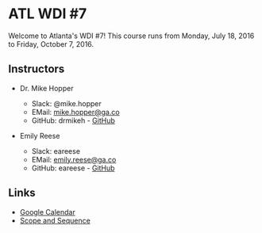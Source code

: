 # ATL WDI #7

Welcome to Atlanta's WDI #7!
This course runs from Monday, July 18, 2016 to Friday, October 7, 2016.

## Instructors

* Dr. Mike Hopper
  - Slack: @mike.hopper
  - EMail: mike.hopper@ga.co
  - GitHub: drmikeh - [GitHub](https://github.com/drmikeh)

* Emily Reese
  - Slack:  eareese
  - EMail:  emily.reese@ga.co
  - GitHub: eareese - [GitHub](https://github.com/eareese)

## Links

* [Google Calendar]()
* [Scope and Sequence](scope-and-sequence.md)
